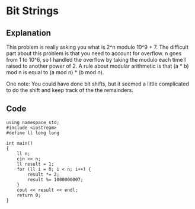 # Bit Strings
## Explanation
This problem is really asking you what is 2^n modulo 10^9 + 7. The difficult part 
about this problem is that you need to account for overflow. n goes from 1 to 10^6, 
so I handled the overflow by taking the modulo each time I raised to another power 
of 2. A rule about modular arithmetic is that (a * b) mod n is equal to (a mod n) * (b mod n).

One note: You could have done bit shifts, but it seemed a little complicated to do the 
shift and keep track of the the remainders.
## Code
    using namespace std;
    #include <iostream>
    #define ll long long
    
    int main()
    {
        ll n;
        cin >> n;
        ll result = 1;
        for (ll i = 0; i < n; i++) {
            result *= 2;
            result %= 1000000007;
        }
        cout << result << endl;
        return 0;
    }